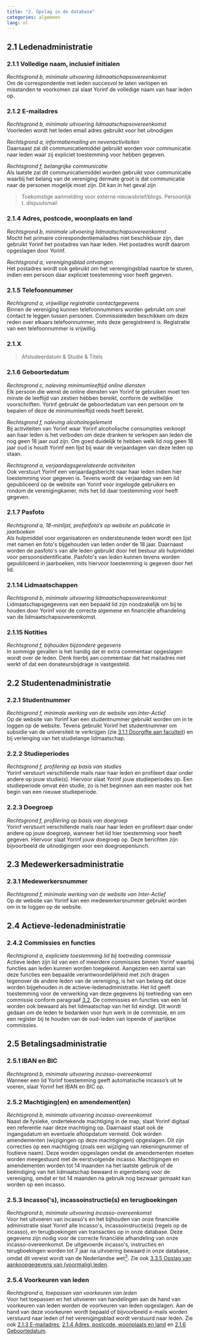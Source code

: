 ```yaml
---
title: "2. Opslag in de database"
categories: algemeen
lang: nl
---
```


## 2.1 Ledenadministratie

### 2.1.1 Volledige naam, inclusief initialen

_Rechtsgrond b, minimale uitvoering lidmaatschapsovereenkomst_  
Om de correspondentie met leden succesvol te laten verlopen en misstanden te voorkomen zal slaat Yorinf de volledige naam van haar leden op.

### 2.1.2 E-mailadres

_Rechtsgrond b, minimale uitvoering lidmaatschapsovereenkomst_  
Voorleden wordt het leden email adres gebruikt voor het uitnodigen

_Rechtsgrond a, informatiemailing en nevenactiviteiten_  
Daarnaast zal dit communicatiemiddel gebruikt worden voor communicatie naar leden waar zij expliciet toestemming voor hebben gegeven.

_Rechtsgrond f, belangrijke communicatie_  
Als laatste zal dit communicatiemiddel worden gebruikt voor communicatie waarbij het belang van de vereniging dermate groot is dat communicatie naar de personen mogelijk moet zijn. Dit kan in het geval zijn

> Toekomstige aanmelding voor externe nieuwsbrief/blogs.
> Persoonlijk t. dispuutsmail

### 2.1.4 Adres, postcode, woonplaats en land

_Rechtsgrond b, minimale uitvoering lidmaatschapsovereenkomst_  
Mocht het primaire correspondentiemailadres niet beschikbaar zijn, dan gebruikt Yorinf het postadres van haar leden. Het postadres wordt daarom opgeslagen door Yorinf.

_Rechtsgrond a, verenigingsblad ontvangen_  
Het postadres wordt ook gebruikt om het verenigingsblad naartoe te sturen, indien een persoon daar expliciet toestemming voor heeft gegeven.

### 2.1.5 Telefoonnummer

_Rechtsgrond a, vrijwillige registratie contactgegevens_  
Binnen de vereniging kunnen telefoonnummers worden gebruikt om snel contact te leggen tussen personen. Commissieleden beschikken om deze reden over elkaars telefoonnummer, mits deze geregistreerd is. Registratie van een telefoonnummer is vrijwillig.

### 2.1.X

> Afstudeerdatum & Studie & Titels

### 2.1.6 Geboortedatum

_Rechtsgrond c, naleving minimumleeftijd online diensten_  
Elk persoon die wenst de online diensten van Yorinf te gebruiken moet ten minste de leeftijd van zestien hebben bereikt, conform de wettelijke voorschriften. Yorinf gebruikt de geboortedatum van een persoon om te bepalen of deze de minimumleeftijd reeds heeft bereikt.

_Rechtsgrond f, naleving alcoholregelement_  
Bij activiteiten van Yorinf waar Yorinf alcoholische consumpties verkoopt aan haar leden is het verboden om deze dranken te verkopen aan leden die nog geen 18 jaar oud zijn. Om goed duidelijk te hebben welk lid nog geen 18 jaar oud is houdt Yorinf een lijst bij waar de verjaardagen van deze leden op staan.

_Rechtsgrond a, verjaardagsgerelateerde activiteiten_  
Ook verstuurt Yorinf een verjaardagsbericht naar haar leden indien hier toestemming voor gegeven is. Tevens wordt de verjaardag van een lid gepubliceerd op de website van Yorinf voor ingelogde gebruikers en rondom de verenigingkamer, mits het lid daar toestemming voor heeft gegeven.

### 2.1.7 Pasfoto

_Rechtsgrond a, 18-minlijst, profielfoto’s op website en publicatie in jaarboeken_  
Als hulpmiddel voor organisatoren en ondersteunende leden wordt een lijst met namen en foto's bijgehouden van leden onder de 18 jaar. Daarnaast worden de pasfoto's van alle leden gebruikt door het bestuur als hulpmiddel voor persoonsidentificatie. Pasfoto's van leden kunnen tevens worden gepubliceerd in jaarboeken, mits hiervoor toestemming is gegeven door het lid.

### 2.1.14 Lidmaatschappen

_Rechtsgrond b, minimale uitvoering lidmaatschapsovereenkomst_  
Lidmaatschapsgegevens van een bepaald lid zijn noodzakelijk om bij te houden door Yorinf voor de correcte algemene en financiële afhandeling van de lidmaatschapsovereenkomst.

### 2.1.15 Notities

_Rechtsgrond f, bijhouden bijzondere gegevens_  
In sommige gevallen is het handig dat er extra commentaar opgeslagen wordt over de leden. Denk hierbij aan commentaar dat het mailadres niet werkt of dat een donateursbijdrage is vastgesteld.

## 2.2 Studentenadministratie

### 2.2.1 Studentnummer

_Rechtsgrond f, minimale werking van de website van Inter-Actief_  
Op de website van Yorinf kan een studentnummer gebruikt worden om in te loggen op de website. Tevens gebruikt Yorinf het studentnummer om subsidie van de universiteit te verkrijgen (zie [3.1.1 Doorgifte aan faculteit](#311-doorgifte-aan-faculteit)) en bij verlenging van het studielange lidmaatschap.

### 2.2.2 Studieperiodes

_Rechtsgrond f, profilering op basis van studies_  
Yorinf verstuurt verschillende mails naar haar leden en profileert daar onder andere op jouw studie(s). Hiervoor slaat Yorinf jouw studieperiodes op. Een studieperiode omvat één studie, zo is het beginnen aan een master ook het begin van een nieuwe studieperiode.

### 2.2.3 Doegroep

_Rechtsgrond f, profilering op basis van doegroep_  
Yorinf verstuurt verschillende mails naar haar leden en profileert daar onder andere op jouw doegroep, wanneer het lid hier toestemming voor heeft gegeven. Hiervoor slaat Yorinf jouw doegroep op. Deze berichten zijn bijvoorbeeld de uitnodigingen voor een doegroepenlunch.

## 2.3 Medewerkersadministratie

### 2.3.1 Medewerkersnummer

_Rechtsgrond f, minimale werking van de website van Inter-Actief_  
Op de website van Yorinf kan een medewerkersnummer gebruikt worden om in te loggen op de website.

## 2.4 Actieve-ledenadministratie

### 2.4.2 Commissies en functies

_Rechtsgrond a, expliciete toestemming lid bij toetreding commissie_  
Actieve leden zijn lid van een of meerdere commissies binnen Yorinf waarbij functies aan leden kunnen worden toegekend. Aangezien een aantal van deze functies een bepaalde verantwoordelijkheid met zich dragen tegenover de andere leden van de vereniging, is het van belang dat deze worden bijgehouden in de actieve-ledenadministratie. Het lid geeft toestemming voor de verwerking van deze gegevens bij toetreding van een commissie conform paragraaf [3.2](#32-bestuurs--en-commissiewerk). De commissies en functies van een lid worden ook bewaard als het lidmaatschap van het lid eindigt. Dit wordt gedaan om de leden te bedanken voor hun werk in de commissie, en om een register bij te houden van de oud-leden van lopende of jaarlijkse commissies.

## 2.5 Betalingsadministratie

### 2.5.1 IBAN en BIC

_Rechtsgrond b, minimale uitvoering incasso-overeenkomst_  
Wanneer een lid Yorinf toestemming geeft automatische incasso’s uit te voeren, slaat Yorinf het IBAN en BIC op.

### 2.5.2 Machtiging(en) en amendement(en)

_Rechtsgrond b, minimale uitvoering incasso-overeenkomst_  
Naast de fysieke, ondertekende machtiging in de map, slaat Yorinf digitaal een referentie naar deze machtiging op. Daarnaast staat ook de ingangsdatum en eventuele afloopdatum vermeld. Ook worden amendementen (wijzigingen op deze machtigingen) opgeslagen. Dit zijn correcties op een machtiging (zoals een wijziging van rekeningnummer of foutieve naam). Deze worden opgeslagen omdat de amendementen moeten worden meegestuurd met de eerstvolgende incasso. Machtigingen en amendementen worden tot 14 maanden na het laatste gebruik of de beëindiging van het lidmaatschap bewaard in eigenbelang voor de vereniging, omdat er tot 14 maanden na gebruik nog bezwaar gemaakt kan worden op een incasso.

### 2.5.3 Incasso('s), incassoinstructie(s) en terugboekingen

_Rechtsgrond b, minimale uitvoering incasso-overeenkomst_  
Voor het uitvoeren van incasso's en het bijhouden van onze financiële administratie slaat Yorinf alle incasso's, incassoinstructie(s) (regels op de incasso), en terugboekingen van transacties op in onze database. Deze gegevens zijn nodig voor de correcte financiële afhandeling van onze incasso-overeenkomst. De uitgevoerde incasso's, instructies en terugboekingen worden tot 7 jaar na uitvoering bewaard in onze database, omdat dit vereist wordt van de Nederlandse wet[<sup>3</sup>](#referenties). Zie ook [3.3.5 Opslag van aankoopgegevens van (voormalig) leden](#335-opslag-van-aankoopgegevens-van-voormalig-leden).

### 2.5.4 Voorkeuren van leden

_Rechtsgrond a, toepassen van voorkeuren van leden_  
Voor het toepassen en het uitvoeren van handelingen aan de hand van voorkeuren van leden worden de voorkeuren van leden opgeslagen. Aan de hand van deze voorkeuren wordt bepaald of bijvoorbeeld e-mails worden verstuurd naar leden of het verenigingsblad wordt verstuurd naar leden. Zie ook [2.1.3 E-mailadres](#213-e-mailadres), [2.1.4 Adres, postcode, woonplaats en land](#214-adres-postcode-woonplaats-en-land) en [2.1.6 Geboortedatum](#216-geboortedatum).
